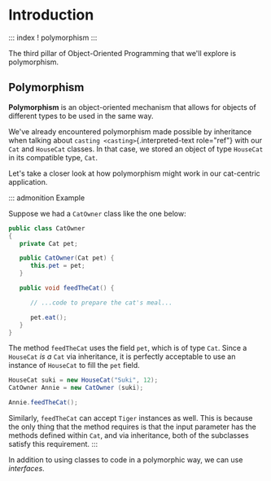 # Introduction

::: index
! polymorphism
:::

The third pillar of Object-Oriented Programming that we'll explore is
polymorphism.

## Polymorphism

**Polymorphism** is an object-oriented mechanism that allows for objects
of different types to be used in the same way.

We've already encountered polymorphism made possible by inheritance when
talking about `casting <casting>`{.interpreted-text role="ref"} with our
`Cat` and `HouseCat` classes. In that case, we stored an object of type
`HouseCat` in its compatible type, `Cat`.

Let\'s take a closer look at how polymorphism might work in our
cat-centric application.

::: admonition
Example

Suppose we had a `CatOwner` class like the one below:

``` {.java linenos=""}
public class CatOwner
{
   private Cat pet;

   public CatOwner(Cat pet) {
      this.pet = pet;
   }

   public void feedTheCat() {

      // ...code to prepare the cat's meal...

      pet.eat();
   }
}
```

The method `feedTheCat` uses the field `pet`, which is of type `Cat`.
Since a `HouseCat` *is a* `Cat` via inheritance, it is perfectly
acceptable to use an instance of `HouseCat` to fill the `pet` field.

``` {.java linenos=""}
HouseCat suki = new HouseCat("Suki", 12);
CatOwner Annie = new CatOwner (suki);

Annie.feedTheCat();
```

Similarly, `feedTheCat` can accept `Tiger` instances as well. This is
because the only thing that the method requires is that the input
parameter has the methods defined within `Cat`, and via inheritance,
both of the subclasses satisfy this requirement.
:::

In addition to using classes to code in a polymorphic way, we can use
*interfaces*.
